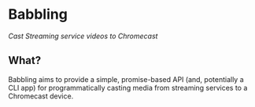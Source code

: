 Babbling
========

*Cast Streaming service videos to Chromecast*

## What?

Babbling aims to provide a simple, promise-based API (and, potentially
a CLI app) for programmatically casting media from streaming services
to a Chromecast device.
